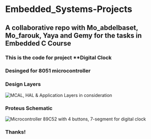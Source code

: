 # Embedded_Systems-Projects
<h2>A collaborative repo with Mo_abdelbaset, Mo_farouk, Yaya and Gemy for the tasks in Embedded C Course</h2>
<h3>This is the code for project **Digital Clock</h3>
<h3>Desinged for 8051 microcontroller</h3>
<h3>Design Layers</h3>
<img alt="MCAL, HAL & Application Layers in consideration" src="https://www.beningo.com/wp-content/uploads/2016/04/API-HAL-Layers.jpg" />
<h3>Proteus Schematic</h3>
<img alt="Microcontroller 89C52 with 4 buttons, 7-segment for digital clock" src="[https://drive.google.com/file/d/1w_qc8rUmm-ufIKKl0MkaSDIKy6gOnkr5/view?usp=sharing](https://drive.google.com/file/d/1w_qc8rUmm-ufIKKl0MkaSDIKy6gOnkr5/view?usp=sharing)https://drive.google.com/file/d/1w_qc8rUmm-ufIKKl0MkaSDIKy6gOnkr5/view?usp=sharing" />
<h3>Thanks!</h3>
